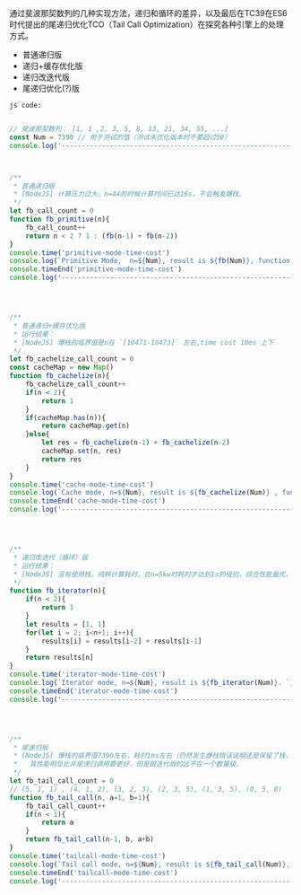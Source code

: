 通过斐波那契数列的几种实现方法，递归和循环的差异，以及最后在TC39在ES6时代提出的尾递归优化TCO（Tail Call Optimization）在探究各种引擎上的处理方式。

+ 普通递归版
+ 递归+缓存优化版
+ 递归改迭代版
+ 尾递归优化(?)版

```js code:```
```javascript

// 斐波那契数列： [1, 1 ,2, 3, 5, 8, 13, 21, 34, 55, ...]
const Num = 7390 // 用于测试的值（测试未优化版本时不要超过50）
console.log('-----------------------------------------------------------------')



/**
 * 普通递归版
 * [NodeJS] 计算压力过大，n=44的时候计算时间已达16s，不会触发爆栈。
 */
let fb_call_count = 0
function fb_primitive(n){
    fb_call_count++
    return n < 2 ? 1 : (fb(n-1) + fb(n-2)) 
}
console.time('primitive-mode-time-cost')
console.log(`Primitive Mode,  n=${Num}, result is ${fb(Num)}, function call count:${fb_call_count}.`)
console.timeEnd('primitive-mode-time-cost')
console.log('-----------------------------------------------------------------')




/**
 * 普通递归+缓存优化版
 * 运行结果：
 * [NodeJS] 爆栈的临界值是n在 `[10471-10473]` 左右,time cost 10ms 上下
 */
let fb_cachelize_call_count = 0
const cacheMap = new Map()
function fb_cachelize(n){
    fb_cachelize_call_count++
    if(n < 2){
        return 1 
    }
    if(cacheMap.has(n)){
        return cacheMap.get(n)
    }else{
        let res = fb_cachelize(n-1) + fb_cachelize(n-2)
        cacheMap.set(n, res)
        return res
    }
}
console.time('cache-mode-time-cost')
console.log(`Cache mode, n=${Num}, result is ${fb_cachelize(Num)} , function call count:${fb_cachelize_call_count}`)
console.timeEnd('cache-mode-time-cost')
console.log('-----------------------------------------------------------------')




/**
 * 递归改迭代（循环）版
 * 运行结果：
 * [NodeJS] 没有使用栈，纯粹计算耗时，在n=5kw时耗时才达到1s的级别，综合性能最优。
 */ 
function fb_iterator(n){
    if(n < 2){
        return 1
    }
    let results = [1, 1]
    for(let i = 2; i<n+1; i++){
        results[i] = results[i-2] + results[i-1]
    }
    return results[n]
}
console.time('iterator-mode-time-cost')
console.log(`Iterator mode, n=${Num}, result is ${fb_iterator(Num)}. `)
console.timeEnd('iterator-mode-time-cost')
console.log('-----------------------------------------------------------------')




/**
 * 尾递归版
 * [NodeJS] 爆栈的临界值7390左右，耗时1ms左右（仍然发生爆栈错误说明还是保留了栈，并未完全去栈化）。
 *   其性能明显比非尾递归调用要更好，但是跟迭代版的远不在一个数量级。
 */
let fb_tail_call_count = 0
// (5, 1, 1) , (4, 1, 2), (3, 2, 3), (2, 3, 5), (1, 3, 5), (0, 5, 8)
function fb_tail_call(n, a=1, b=1){
    fb_tail_call_count++
    if(n < 1){
        return a
    }
    return fb_tail_call(n-1, b, a+b) 
}
console.time('tailcall-mode-time-cost')
console.log(`Tail call mode, n=${Num}, result is ${fb_tail_call(Num)}, function call count:${fb_tail_call_count}.`)
console.timeEnd('tailcall-mode-time-cost')
console.log('-----------------------------------------------------------------')

```
